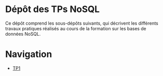 # Dépôt des TPs NoSQL
Ce dépôt comprend les sous-dépôts suivants, qui décrivent les différents travaux pratiques réalisés au cours de la formation sur les bases de données NoSQL.

# Navigation
- [TP1](./TP1/)